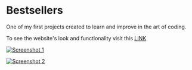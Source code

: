 <h1>Bestsellers</h1>
<p>One of my first projects created to learn and improve in the art of coding.</p>

<p>To see the website's look and functionality visit this <a href="https://ewwan.github.io/bestsellers_section/.">LINK</a></p>

<p><a href="https://ewwan.github.io/bestsellers_section/."><img src="https://i.imgur.com/ljRAEGu.jpg" title="Screenshot 1"></a></p>
<p><a href="https://ewwan.github.io/bestsellers_section/."><img src="https://i.imgur.com/FzypaqH.jpg" title="Screenshot 2"></a></p>
